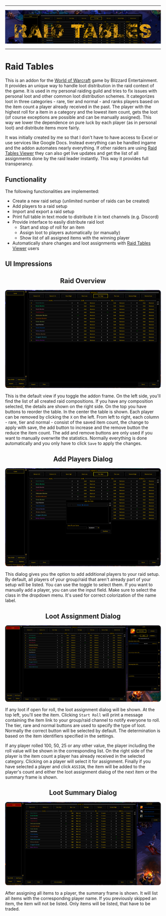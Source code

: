 
---

![RaidTablesBanner](./img/RaidTablesBanner.png)

---

# Raid Tables
This is an addon for the [World of Warcraft](www.worldofwarcraft.com) game by Blizzard Entertainment. It provides an unique way to handle loot distribution in the raid context of the game. It is used in my personal raiding guild and tries to fix issues with personal loot and other common loot distribution schemes. It categorizes loot in three categories - rare, tier and normal - and ranks players based on the item count a player already received in the past. The player with the highest roll for a item in a category and the lowest item count, gets the loot (of course exceptions are possible and can be manually assigned). This way we lower the dependence on pure luck by each player (as in personal loot) and distribute items more fairly.

It was initially created by me so that I don't have to have access to Excel or use services like Google Docs. Instead everything can be handled ingame and the addon automates nearly everything. If other raiders are using [Raid Tables Viewer](https://github.com/TumbleOwlee/raid-tables-viewer) they can also get live updates and get the list of all assignments done by the raid leader instantly. This way it provides full transperancy.

## Functionality

The following functionalities are implemented:
* Create a new raid setup (unlimited number of raids can be created)
* Add players to a raid setup
* Import and export a raid setup
* Print full table in text mode to distribute it in text channels (e.g. Discord)
* Provide interface to easily distribute raid loot
  - Start and stop of roll for an item
  - Assign loot to players automatically (or manually)
  - Show list of all assigned items with the winning player
* Automatically share changes and loot assignments with [Raid Tables Viewer](https://github.com/TumbleOwlee/raid-tables-viewer) users

## UI Impressions

<p align="center">
    <h2 align="center">Raid Overview</h2>
    <p align="center">
        <img src="./img/overview.png" style="border-radius: 8px">
    </p>
</p>

This is the default view if you toggle the addon frame. On the left side, you'll find the list of all created raid compositions. If you have any composition selected, the details are shown on the right side. On the top you have buttons to reorder the table. In the center the table is shown. Each player can be removed by clicking the `X` on the left. From left to right, each column - rare, tier and normal - consist of the saved item count, the change to apply with save, the add button to increase and the remove button the reduce the item count. The add and remove buttons are only used if you want to manually overwrite the statistics. Normally everything is done automatically and you only have to click `Save` to apply the changes.

<p align="center">
    <h2 align="center">Add Players Dialog</h2>
    <p align="center">
        <img src="./img/add-players.png" style="border-radius: 8px">
    </p>
</p>

This dialog gives you the option to add additional players to your raid setup. By default, all players of your group/raid that aren't already part of your setup will be listed. You can use the toggle to select them. If you want to manually add a player, you can use the input field. Make sure to select the class in the dropdown menu. It's used for correct colorization of the name label.

<p align="center">
    <h2 align="center">Loot Assignment Dialog</h2>
    <p align="center">
        <img src="./img/loot-assignment.png" style="border-radius: 8px">
    </p>
</p>

If any loot if open for roll, the loot assignment dialog will be shown. At the top left, you'll see the item. Clicking `Start Roll` will print a message containing the item link to your group/raid channel to notify everyone to roll. The tier, rare and normal buttons are used to specify the type of loot. Normally the correct button will be selected by default. The determination is based on the item identifiers specified in the settings.

If any player rolled 100, 50, 25 or any other value, the player including the roll value will be shown in the corresponding list. On the right side of the player is the item count a player has already received in the selected category. Clicking on a player will select it for assignment. Finally if you have selected a player and click `ASSIGN`, the item will be added to the player's count and either the loot assignment dialog of the next item or the summary frame is shown.

<p align="center">
    <h2 align="center">Loot Summary Dialog</h2>
    <p align="center">
        <img src="./img/loot-summary.png" style="border-radius: 8px">
    </p>
</p>

After assigning all items to a player, the summary frame is shown. It will list all items with the corresponding player name. If you previously skipped an item, the item will not be listed. Only items will be listed, that have to be traded.
